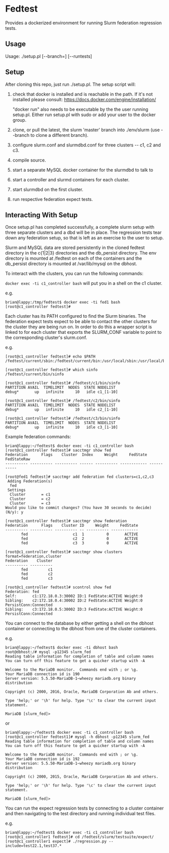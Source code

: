 # Fedtest
Provides a dockerized environment for running Slurm federation regression tests.

## Usage
Usage: ./setup.pl [--branch=<name>] [--runtests]

## Setup
After cloning this repo, just run ./setup.pl. The setup script will:

1. check that docker is installed and is reachable in the path. If it's not installed please consult:
https://docs.docker.com/engine/installation/

   "docker run" also needs to be executable by the the user running setup.pl.
   Either run setup.pl with sudo or add your user to the docker group.
1. clone, or pull the latest, the slurm 'master' branch into ./env/slurm (use
   --branch to clone a different branch).
1. configure slurm.conf and slurmdbd.conf for three clusters -- c1, c2 and c3.
1. compile source.
1. start a separate MySQL docker container for the slurmdbd to talk to
1. start a controller and slurmd containers for each cluster.
1. start slurmdbd on the first cluster.
1. run respective federation expect tests.

## Interacting With Setup
Once setup.pl has completed successfully, a complete slurm setup with three separate clusters and a dbd will be in place. The regression tests tear down any federation setup, so that is left as an exercise to the user to setup.

Slurm and MySQL data are stored persistently in the cloned fedtest directory in the c{1|2|3} directories and the db_persist directory. The env directory is mounted at /fedtest on each of the containers and the db_persist directory is mounted at /var/lib/mysql on the dbhost.

To interact with the clusters, you can run the following commands:

`docker exec -ti c1_controller bash` will put you in a shell on the c1 cluster.

e.g.
```
brian@lappy:/tmp/fedtest$ docker exec -ti fed1 bash
[root@c1_controller fedtest]#
```

Each cluster has its PATH configured to find the Slurm binaries. The federation
expect tests expect to be able to contact the other clusters for the cluster
they are being run on. In order to do this a wrapper script is linked to for
each cluster that exports the SLURM_CONF variable to point to the corresponding
cluster's slurm.conf.

e.g.
```
[root@c1_controller fedtest]# echo $PATH
/fedtest/current/sbin:/fedtest/current/bin:/usr/local/sbin:/usr/local/bin:/usr/sbin:/usr/bin:/sbin:/bin

[root@c1_controller fedtest]# which sinfo
/fedtest/current/bin/sinfo

[root@c1_controller fedtest]# /fedtest/c1/bin/sinfo
PARTITION AVAIL  TIMELIMIT  NODES  STATE NODELIST
debug*       up   infinite     10   idle c1_[1-10]

[root@c1_controller fedtest]# /fedtest/c2/bin/sinfo
PARTITION AVAIL  TIMELIMIT  NODES  STATE NODELIST
debug*       up   infinite     10   idle c2_[1-10]

[root@c1_controller fedtest]# /fedtest/c3/bin/sinfo
PARTITION AVAIL  TIMELIMIT  NODES  STATE NODELIST
debug*       up   infinite     10   idle c3_[1-10]
```


Example federation commands:
```
brian@lappy:~/fedtest$ docker exec -ti c1_controller bash
[root@c1_controller fedtest]# sacctmgr show fed
Federation      Flags    Cluster  Index     Weight     FedState FedStateRaw
---------- ---------- ---------- ------ ---------- ------------ -----------

[root@fed1 fedtest]# sacctmgr add federation fed clusters=c1,c2,c3
 Adding Federation(s)
  fed
 Settings
  Cluster       = c1
  Cluster       = c2
  Cluster       = c3
Would you like to commit changes? (You have 30 seconds to decide)
(N/y): y

[root@c1_controller fedtest]# sacctmgr show federation
Federation      Flags    Cluster ID     Weight     FedState
---------- ---------- ---------- -- ---------- ------------
       fed                    c1  1          0       ACTIVE
       fed                    c2  2          0       ACTIVE
       fed                    c3  3          0       ACTIVE

[root@c1_controller fedtest]# sacctmgr show clusters format=federation,cluster
Federation    Cluster
---------- ----------
       fed         c1
       fed         c2
       fed         c3

[root@c1_controller fedtest]# scontrol show fed
Federation: fed
Self:       c1:172.18.0.3:30002 ID:1 FedState:ACTIVE Weight:0
Sibling:    c2:172.18.0.4:30002 ID:2 FedState:ACTIVE Weight:0 PersistConn:Connected
Sibling:    c3:172.18.0.5:30002 ID:3 FedState:ACTIVE Weight:0 PersistConn:Connected
```

You can connect to the database by either getting a shell on the dbhost container or
connecting to the dbhost from one of the cluster containers.

e.g.
```
brian@lappy:~/fedtest$ docker exec -ti dbhost bash
root@dbhost:/# mysql -p12345 slurm_fed
Reading table information for completion of table and column names
You can turn off this feature to get a quicker startup with -A

Welcome to the MariaDB monitor.  Commands end with ; or \g.
Your MariaDB connection id is 190
Server version: 5.5.50-MariaDB-1~wheezy mariadb.org binary distribution

Copyright (c) 2000, 2016, Oracle, MariaDB Corporation Ab and others.

Type 'help;' or '\h' for help. Type '\c' to clear the current input statement.

MariaDB [slurm_fed]>

```
or
```
brian@lappy:~/fedtest$ docker exec -ti c1_controller bash
[root@c1_controller fedtest1]# mysql -h dbhost -p12345 slurm_fed
Reading table information for completion of table and column names
You can turn off this feature to get a quicker startup with -A

Welcome to the MariaDB monitor.  Commands end with ; or \g.
Your MariaDB connection id is 192
Server version: 5.5.50-MariaDB-1~wheezy mariadb.org binary distribution

Copyright (c) 2000, 2015, Oracle, MariaDB Corporation Ab and others.

Type 'help;' or '\h' for help. Type '\c' to clear the current input statement.

MariaDB [slurm_fed]>

```

You can run the expect regression tests by connecting to a cluster container and
then navigating to the test directory and running individual test files.

e.g.
```
brian@lappy:~/fedtest$ docker exec -ti c1_controller bash
[root@c1_controller1 fedtest]# cd /fedtest/slurm/testsuite/expect/
[root@c1_controller1 expect]# ./regression.py --include=test22.1,test37.*
```
